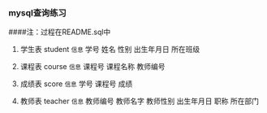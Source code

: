 ### mysql查询练习
####注：过程在README.sql中

1. 学生表
student
```信息```
学号
姓名
性别
出生年月日
所在班级

2. 课程表
course
```信息```
课程号
课程名称
教师编号

3. 成绩表
score
```信息```
学号
课程号
成绩

4. 教师表
teacher
```信息```
教师编号
教师名字
教师性别
出生年月日
职称
所在部门